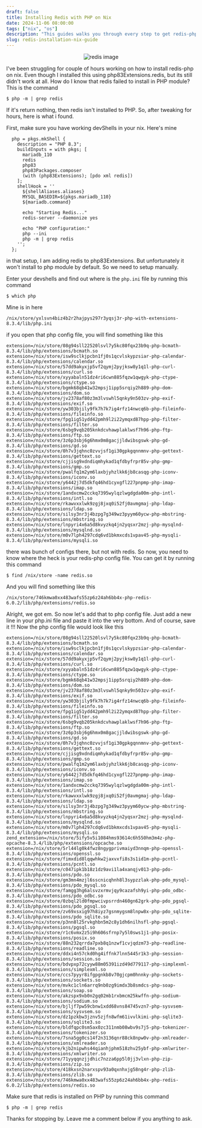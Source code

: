 ```yaml
---
draft: false
title: Installing Redis with PHP on Nix
date: 2024-11-06 08:00:00
tags: ["nix", "os"]
description: "This guides walks you through every step to get redis-php up and running"
slug: redis-installation-nix-guide
---
```


<div align="center">
    <img src="https://upload.wikimedia.org/wikipedia/en/thumb/6/6b/Redis_Logo.svg/440px-Redis_Logo.svg.png" alt="redis image">
</div>

I've been struggling for couple of hours working on how to install redis-php on nix. Even though I installed this
using php83Extensions.redis, but its still didn't work at all. How do I know that redis failed to install in PHP
module? This is the command

```
$ php -m | grep redis
```

If it's return nothing, then redis isn't installed to PHP. So, after tweaking for hours, here is what i found.

First, make sure you have working devShells in your nix. Here's mine

```
  php = pkgs.mkShell {
    description = "PHP 8.3";
    buildInputs = with pkgs; [
      mariadb_110
      redis
      php83
      php83Packages.composer
      (with (php83Extensions); [pdo xml redis])
    ];
    shellHook = ''
      ${shellAliases.aliases}
      MYSQL_BASEDIR=${pkgs.mariadb_110}
      ${mariadb.command}

      echo "Starting Redis..."
      redis-server --daemonize yes

      echo "PHP configuration:"
      php --ini
      php -m | grep redis
    '';
  };
```

in that setup, I am adding redis to php83Extensions. But unfortunately it won't install to php module by default.
So we need to setup manually.

Enter your devshells and find out where is the `php.ini` file by running this command

```
$ which php
```

Mine is in here

`/nix/store/yxlsvn4biz4b2r2hajpys297r3yqsj3r-php-with-extensions-8.3.4/lib/php.ini`

if you open that php config file, you will find something like this

```
extension=/nix/store/08g94sll22520lsvl7y5kc80fqx23b9q-php-bcmath-8.3.4/lib/php/extensions/bcmath.so
extension=/nix/store/isw9sclkjpcbn1fj0s1qcvlskypzsiar-php-calendar-8.3.4/lib/php/extensions/calendar.so
extension=/nix/store/57dd9akyxjp5vf2qymj2pyjksw8y1q1l-php-curl-8.3.4/lib/php/extensions/curl.so
extension=/nix/store/xyyabaln51dz4ri6cwn885fqzw1qwgyk-php-ctype-8.3.4/lib/php/extensions/ctype.so
extension=/nix/store/bgmk68qb41w32mpsj1ipp5srqiy2h889-php-dom-8.3.4/lib/php/extensions/dom.so
extension=/nix/store/jv2378af80z3m3lvswhl5qnky9n503zv-php-exif-8.3.4/lib/php/extensions/exif.so
extension=/nix/store/yw303bjily9fk7h7k7ig4rfz14nwcq6b-php-fileinfo-8.3.4/lib/php/extensions/fileinfo.so
extension=/nix/store/fpg1ig51ydd42pmh9l2i22ymqxd87hpp-php-filter-8.3.4/lib/php/extensions/filter.so
extension=/nix/store/6sbg9vqb205knkdcvhawplaklwsf7h96-php-ftp-8.3.4/lib/php/extensions/ftp.so
extension=/nix/store/3z6p3sbj6g6hmx0m8gacjjldwibsgswk-php-gd-8.3.4/lib/php/extensions/gd.so
extension=/nix/store/0h7v3jqhnc0zvvjsf1gi30gpkgqnnmnv-php-gettext-8.3.4/lib/php/extensions/gettext.so
extension=/nix/store/cjjisg9xdndiqmhykad1qfdbyfrpr85v-php-gmp-8.3.4/lib/php/extensions/gmp.so
extension=/nix/store/pwalfq1m2ym6laxbjyhzlkk6jb8casqg-php-iconv-8.3.4/lib/php/extensions/iconv.so
extension=/nix/store/y6442j7d5dkfq46hd1cyxgfl227pnpmp-php-imap-8.3.4/lib/php/extensions/imap.so
extension=/nix/store/1andxcmw2cckq7395wylqzlwgdgda00m-php-intl-8.3.4/lib/php/extensions/intl.so
extension=/nix/store/rkawvxxlwk9zgj8jxq0i52fj0avmgmaj-php-ldap-8.3.4/lib/php/extensions/ldap.so
extension=/nix/store/silsy3nr3j4bzpg7g349wz3pyym60ycw-php-mbstring-8.3.4/lib/php/extensions/mbstring.so
extension=/nix/store/lnpyri4x6a5d8kvyzkq4jn2yqsxr2mzj-php-mysqlnd-8.3.4/lib/php/extensions/mysqlnd.so
extension=/nix/store/m0v7lph4297cdq6vd1bkmxcds1vpav45-php-mysqli-8.3.4/lib/php/extensions/mysqli.so
```

there was bunch of configs there, but not with redis. So now, you need to know where the heck is your redis-php
config file. You can get it by running this command

```
$ find /nix/store -name redis.so
```

And you will find something like this

`/nix/store/746kmwa0xx483wafs55zp6z24ah6bb4x-php-redis-6.0.2/lib/php/extensions/redis.so`

Alright, we got em. So now let's add that to php config file. Just add a new line in your php.ini file and paste it
into the very bottom. And of course, save it !!! Now the php config file would look like this

```
extension=/nix/store/08g94sll22520lsvl7y5kc80fqx23b9q-php-bcmath-8.3.4/lib/php/extensions/bcmath.so
extension=/nix/store/isw9sclkjpcbn1fj0s1qcvlskypzsiar-php-calendar-8.3.4/lib/php/extensions/calendar.so
extension=/nix/store/57dd9akyxjp5vf2qymj2pyjksw8y1q1l-php-curl-8.3.4/lib/php/extensions/curl.so
extension=/nix/store/xyyabaln51dz4ri6cwn885fqzw1qwgyk-php-ctype-8.3.4/lib/php/extensions/ctype.so
extension=/nix/store/bgmk68qb41w32mpsj1ipp5srqiy2h889-php-dom-8.3.4/lib/php/extensions/dom.so
extension=/nix/store/jv2378af80z3m3lvswhl5qnky9n503zv-php-exif-8.3.4/lib/php/extensions/exif.so
extension=/nix/store/yw303bjily9fk7h7k7ig4rfz14nwcq6b-php-fileinfo-8.3.4/lib/php/extensions/fileinfo.so
extension=/nix/store/fpg1ig51ydd42pmh9l2i22ymqxd87hpp-php-filter-8.3.4/lib/php/extensions/filter.so
extension=/nix/store/6sbg9vqb205knkdcvhawplaklwsf7h96-php-ftp-8.3.4/lib/php/extensions/ftp.so
extension=/nix/store/3z6p3sbj6g6hmx0m8gacjjldwibsgswk-php-gd-8.3.4/lib/php/extensions/gd.so
extension=/nix/store/0h7v3jqhnc0zvvjsf1gi30gpkgqnnmnv-php-gettext-8.3.4/lib/php/extensions/gettext.so
extension=/nix/store/cjjisg9xdndiqmhykad1qfdbyfrpr85v-php-gmp-8.3.4/lib/php/extensions/gmp.so
extension=/nix/store/pwalfq1m2ym6laxbjyhzlkk6jb8casqg-php-iconv-8.3.4/lib/php/extensions/iconv.so
extension=/nix/store/y6442j7d5dkfq46hd1cyxgfl227pnpmp-php-imap-8.3.4/lib/php/extensions/imap.so
extension=/nix/store/1andxcmw2cckq7395wylqzlwgdgda00m-php-intl-8.3.4/lib/php/extensions/intl.so
extension=/nix/store/rkawvxxlwk9zgj8jxq0i52fj0avmgmaj-php-ldap-8.3.4/lib/php/extensions/ldap.so
extension=/nix/store/silsy3nr3j4bzpg7g349wz3pyym60ycw-php-mbstring-8.3.4/lib/php/extensions/mbstring.so
extension=/nix/store/lnpyri4x6a5d8kvyzkq4jn2yqsxr2mzj-php-mysqlnd-8.3.4/lib/php/extensions/mysqlnd.so
extension=/nix/store/m0v7lph4297cdq6vd1bkmxcds1vpav45-php-mysqli-8.3.4/lib/php/extensions/mysqli.so
zend_extension=/nix/store/5ify5v5i1084hms93614c6h550hm3m4z-php-opcache-8.3.4/lib/php/extensions/opcache.so
extension=/nix/store/5rl44lg0k4fwz8ngygprivmaiyd3nnqm-php-openssl-8.3.4/lib/php/extensions/openssl.so
extension=/nix/store/fimxdid8lqqwhkw2jaxvxfi8s3s1id1m-php-pcntl-8.3.4/lib/php/extensions/pcntl.so
extension=/nix/store/c047ipk1b18z1dz9avi1la4xanqjv013-php-pdo-8.3.4/lib/php/extensions/pdo.so
extension=/nix/store/gm3mn4mzjl6sscnicqhnh8l3sypzzlak-php-pdo_mysql-8.3.4/lib/php/extensions/pdo_mysql.so
extension=/nix/store/famgg3hg6alsvzxrmvjqy9cazafsh9yi-php-pdo_odbc-8.3.4/lib/php/extensions/pdo_odbc.so
extension=/nix/store/0zbql2ld0fmpwcivpsrrdn460gn62grk-php-pdo_pgsql-8.3.4/lib/php/extensions/pdo_pgsql.so
extension=/nix/store/zv69xsxig97h8iyz7gsnmygsm8lnpw8x-php-pdo_sqlite-8.3.4/lib/php/extensions/pdo_sqlite.so
extension=/nix/store/p3nn8l25rvkghbn5m2c8y1dh6nilhsfl-php-pgsql-8.3.4/lib/php/extensions/pgsql.so
extension=/nix/store/r1c6vmx2z5i9h606sfrnp7y5l0sws1j1-php-posix-8.3.4/lib/php/extensions/posix.so
extension=/nix/store/88n232qrrda7pxb8q1nzwf1cvjqdzm73-php-readline-8.3.4/lib/php/extensions/readline.so
extension=/nix/store/ddxi4n57ckd0hg4iffnk7lnn5445r1k3-php-session-8.3.4/lib/php/extensions/session.so
extension=/nix/store/bdvpxp72cyyw88m05391izd49d779117-php-simplexml-8.3.4/lib/php/extensions/simplexml.so
extension=/nix/store/ccs7pyyr8ifgpgnkb8v70gjcpm0hnnky-php-sockets-8.3.4/lib/php/extensions/sockets.so
extension=/nix/store/mvkc1cln6arrq9nb0zg9imdx3b8smdcs-php-soap-8.3.4/lib/php/extensions/soap.so
extension=/nix/store/akzspx9xb0n2gq02mb1rxbmcm25kwffn-php-sodium-8.3.4/lib/php/extensions/sodium.so
extension=/nix/store/bjljf7pw59cbnw1xdd68vns84745vzn7-php-sysvsem-8.3.4/lib/php/extensions/sysvsem.so
extension=/nix/store/dz1pzkbw3jznv5zjfn8wfm61ivvlkimi-php-sqlite3-8.3.4/lib/php/extensions/sqlite3.so
extension=/nix/store/bldfqpc0sm5ax0zc311nmb08wbv9s7j5-php-tokenizer-8.3.4/lib/php/extensions/tokenizer.so
extension=/nix/store/7sna5gg0cs14f2n3136qnr88ck8npw0v-php-xmlreader-8.3.4/lib/php/extensions/xmlreader.so
extension=/nix/store/kjb2nipwhs44qianhjphm518zhv25ybf-php-xmlwriter-8.3.4/lib/php/extensions/xmlwriter.so
extension=/nix/store/71yyqqnzjjdhic7nzza6pp5l0jj3vlxn-php-zip-8.3.4/lib/php/extensions/zip.so
extension=/nix/store/418kxsn2narxspv93a0qxnhxjg58ng4r-php-zlib-8.3.4/lib/php/extensions/zlib.so
extension=/nix/store/746kmwa0xx483wafs55zp6z24ah6bb4x-php-redis-6.0.2/lib/php/extensions/redis.so

```

Make sure that redis is installed on PHP by running this command

```
$ php -m | grep redis
```

Thanks for stopping by. Leave me a comment below if you anything to ask.
